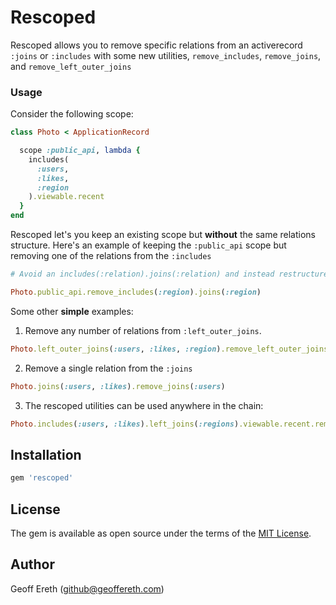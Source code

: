 # Rescoped

Rescoped allows you to remove specific relations from an activerecord `:joins` or `:includes` with some new utilities, `remove_includes`, `remove_joins`, and `remove_left_outer_joins`

### Usage

Consider the following scope:

```ruby
class Photo < ApplicationRecord

  scope :public_api, lambda {
    includes(
      :users,
      :likes,
      :region
    ).viewable.recent
  }
end
```

Rescoped let's you keep an existing scope but **without** the same relations structure.  Here's an example of keeping the `:public_api` scope but removing one of the relations from the `:includes`

  ```ruby
 # Avoid an includes(:relation).joins(:relation) and instead restructure as a simple INNER JOIN

  Photo.public_api.remove_includes(:region).joins(:region)
  ```

  Some other **simple** examples:

  1. Remove any number of relations from `:left_outer_joins`. 

  ```ruby
  Photo.left_outer_joins(:users, :likes, :region).remove_left_outer_joins(:users, :likes)
  ```

  2. Remove a single relation from the `:joins`
  ```ruby
  Photo.joins(:users, :likes).remove_joins(:users)
  ```

  3. The rescoped utilities can be used anywhere in the chain:

  ```ruby
  Photo.includes(:users, :likes).left_joins(:regions).viewable.recent.remove_includes(:users)
  ```

## Installation

```ruby
gem 'rescoped'
```

## License

The gem is available as open source under the terms of the [MIT License](https://opensource.org/licenses/MIT).


## Author

Geoff Ereth (github@geoffereth.com)
